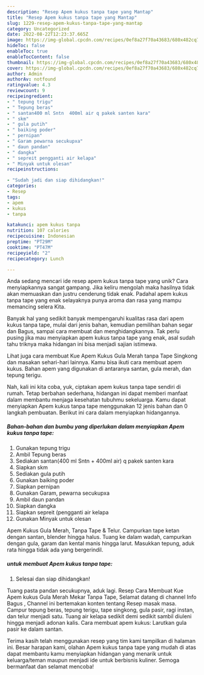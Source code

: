 ```yaml
---
description: "Resep Apem kukus tanpa tape yang Mantap"
title: "Resep Apem kukus tanpa tape yang Mantap"
slug: 1229-resep-apem-kukus-tanpa-tape-yang-mantap
category: Uncategorized
date: 2022-08-22T12:23:37.665Z
image: https://img-global.cpcdn.com/recipes/0ef8a27f70a43683/680x482cq70/apem-kukus-tanpa-tape-foto-resep-utama.jpg
hideToc: false
enableToc: true
enableTocContent: false
thumbnail: https://img-global.cpcdn.com/recipes/0ef8a27f70a43683/680x482cq70/apem-kukus-tanpa-tape-foto-resep-utama.jpg
cover: https://img-global.cpcdn.com/recipes/0ef8a27f70a43683/680x482cq70/apem-kukus-tanpa-tape-foto-resep-utama.jpg
author: Admin
authorAv: notfound
ratingvalue: 4.3
reviewcount: 9
recipeingredient:
- " tepung trigu"
- " Tepung beras"
- " santan400 ml Sntn  400ml air q pakek santen kara"
- " skm"
- " gula putih"
- " baiking poder"
- " pernipan"
- " Garam pewarna secukupxa"
- " daun pandan"
- " dangka"
- " sepreit pengganti air kelapa"
- " Minyak untuk olesan"
recipeinstructions:

- "Sudah jadi dan siap dihidangkan!"
categories:
- Resep
tags:
- apem
- kukus
- tanpa

katakunci: apem kukus tanpa 
nutrition: 107 calories
recipecuisine: Indonesian
preptime: "PT29M"
cooktime: "PT47M"
recipeyield: "2"
recipecategory: Lunch

---
```





Anda sedang mencari ide resep apem kukus tanpa tape yang unik? Cara menyiapkannya sangat gampang. Jika keliru mengolah maka hasilnya tidak akan memuaskan dan justru cenderung tidak enak. Padahal apem kukus tanpa tape yang enak selayaknya punya aroma dan rasa yang mampu memancing selera Kita.





Banyak hal yang sedikit banyak mempengaruhi kualitas rasa dari apem kukus tanpa tape, mulai dari jenis bahan, kemudian pemilihan bahan segar dan Bagus, sampai cara membuat dan menghidangkannya. Tak perlu pusing jika mau menyiapkan apem kukus tanpa tape yang enak,      asal sudah tahu triknya maka hidangan ini bisa menjadi sajian istimewa.














Lihat juga cara membuat Kue Apem Kukus Gula Merah tanpa Tape Singkong dan masakan sehari-hari lainnya. Kamu bisa ikuti cara membuat apem kukus. Bahan apem yang digunakan di antaranya santan, gula merah, dan tepung terigu.






Nah, kali ini kita coba, yuk, ciptakan apem kukus tanpa tape sendiri di rumah. Tetap berbahan sederhana, hidangan ini dapat memberi manfaat dalam membantu menjaga kesehatan tubuhmu sekeluarga. Kamu dapat menyiapkan Apem kukus tanpa tape menggunakan 12 jenis bahan dan 0 langkah pembuatan. Berikut ini cara dalam menyiapkan hidangannya.

<!--inarticleads1-->

##### Bahan-bahan dan bumbu yang diperlukan dalam menyiapkan Apem kukus tanpa tape:

1. Gunakan  tepung trigu
1. Ambil  Tepung beras
1. Sediakan  santan(400 ml Sntn + 400ml air) q pakek santen kara
1. Siapkan  skm
1. Sediakan  gula putih
1. Gunakan  baiking poder
1. Siapkan  pernipan
1. Gunakan  Garam, pewarna secukupxa
1. Ambil  daun pandan
1. Siapkan  dangka
1. Siapkan  sepreit (pengganti air kelapa
1. Gunakan  Minyak untuk olesan


Apem Kukus Gula Merah, Tanpa Tape &amp; Telur. Campurkan tape ketan dengan santan, blender hingga halus. Tuang ke dalam wadah, campurkan dengan gula, garam dan kental manis hingga larut. Masukkan tepung, aduk rata hingga tidak ada yang bergerindil. 

<!--inarticleads2-->

#####  untuk membuat Apem kukus tanpa tape:


1. Selesai dan siap dihidangkan!

Tuang pasta pandan secukupnya, aduk lagi. Resep Cara Membuat Kue Apem kukus Gula Merah Mekar Tanpa Tape, Selamat datang di channel Info Bagus , Channel ini bertemakan konten tentang Resep masak masa. Campur tepung beras, tepung terigu, tape singkong, gula pasir, ragi instan, dan telur menjadi satu. Tuang air kelapa sedikit demi sedikit sambil diuleni hingga menjadi adonan kalis. Cara membuat apem kukus: Larutkan gula pasir ke dalam santan. 

Terima kasih telah menggunakan resep yang tim kami tampilkan di halaman ini. Besar harapan kami, olahan Apem kukus tanpa tape yang mudah di atas dapat membantu kamu menyiapkan hidangan yang menarik untuk keluarga/teman maupun menjadi ide untuk berbisnis kuliner. Semoga bermanfaat dan selamat mencoba!

